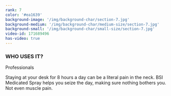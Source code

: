 ```yaml
---
rank: 7
color: '#ea1639'
background-image: '/img/background-char/section-7.jpg'
background-medium: '/img/background-char/medium-size/section-7.jpg'
background-small: '/img/background-char/small-size/section-7.jpg'
video-id: 171689496
has-video: true
---
```


<h3>WHO USES IT?</h3>
<span>Professionals</span>
<p>Staying at your desk for 8 hours a day can be a literal pain in the neck. BSI Medicated Spray helps you seize the day, making sure nothing bothers you. Not even muscle pain.</p>